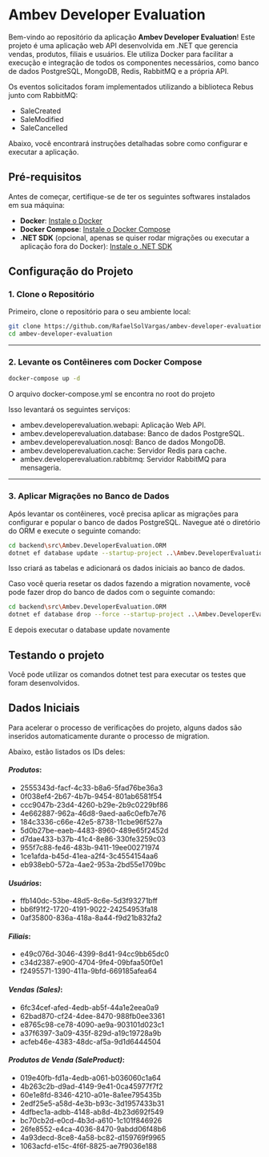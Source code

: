 # Ambev Developer Evaluation

Bem-vindo ao repositório da aplicação **Ambev Developer Evaluation**! Este projeto é uma aplicação web API desenvolvida em .NET que gerencia vendas, produtos, filiais e usuários. Ele utiliza Docker para facilitar a execução e integração de todos os componentes necessários, como banco de dados PostgreSQL, MongoDB, Redis, RabbitMQ e a própria API.

Os eventos solicitados foram implementados utilizando a biblioteca Rebus junto com RabbitMQ:
* SaleCreated
* SaleModified
* SaleCancelled


Abaixo, você encontrará instruções detalhadas sobre como configurar e executar a aplicação.

## Pré-requisitos

Antes de começar, certifique-se de ter os seguintes softwares instalados em sua máquina:

- **Docker**: [Instale o Docker](https://docs.docker.com/get-docker/)
- **Docker Compose**: [Instale o Docker Compose](https://docs.docker.com/compose/install/)
- **.NET SDK** (opcional, apenas se quiser rodar migrações ou executar a aplicação fora do Docker): [Instale o .NET SDK](https://dotnet.microsoft.com/download)

## Configuração do Projeto

### 1. Clone o Repositório

Primeiro, clone o repositório para o seu ambiente local:

```bash
git clone https://github.com/RafaelSolVargas/ambev-developer-evaluation.git
cd ambev-developer-evaluation
```
<hr>


### 2. Levante os Contêineres com Docker Compose

```bash
docker-compose up -d
```

O arquivo docker-compose.yml se encontra no root do projeto

Isso levantará os seguintes serviços:

- ambev.developerevaluation.webapi: Aplicação Web API.
- ambev.developerevaluation.database: Banco de dados PostgreSQL.
- ambev.developerevaluation.nosql: Banco de dados MongoDB.
- ambev.developerevaluation.cache: Servidor Redis para cache.
- ambev.developerevaluation.rabbitmq: Servidor RabbitMQ para mensageria.

<hr>

### 3. Aplicar Migrações no Banco de Dados

Após levantar os contêineres, você precisa aplicar as migrações para configurar e popular o banco de dados PostgreSQL. Navegue até o diretório do ORM e execute o seguinte comando:

```bash
cd backend\src\Ambev.DeveloperEvaluation.ORM
dotnet ef database update --startup-project ..\Ambev.DeveloperEvaluation.WebApi\Ambev.DeveloperEvaluation.WebApi.csproj
```

Isso criará as tabelas e adicionará os dados iniciais ao banco de dados.

Caso você queria resetar os dados fazendo a migration novamente, você pode fazer drop do banco de dados com o seguinte comando:
```bash
cd backend\src\Ambev.DeveloperEvaluation.ORM
dotnet ef database drop --force --startup-project ..\Ambev.DeveloperEvaluation.WebApi\Ambev.DeveloperEvaluation.WebApi.csproj
```
E depois executar o database update novamente

## Testando o projeto

Você pode utilizar os comandos dotnet test para executar os testes que foram desenvolvidos.

## Dados Iniciais

Para acelerar o processo de verificações do projeto, alguns dados são inseridos automaticamente durante o processo de migration.

Abaixo, estão listados os IDs deles:

#### *Produtos*:
- 2555343d-facf-4c33-b8a6-5fad76be36a3
- 0f038ef4-2b67-4b7b-9454-801ab6581f54
- ccc9047b-23d4-4260-b29e-2b9c0229bf86
- 4e662887-962a-46d8-9aed-aa6c0efb7e76
- 184c3336-c66e-42e5-8738-11cbe96f527a
- 5d0b27be-eaeb-4483-8960-489e65f2452d
- d7dae433-b37b-41c4-8e86-330fe3259c03
- 955f7c88-fe46-483b-9411-19ee00271974
- 1ce1afda-b45d-41ea-a2f4-3c4554154aa6
- eb938eb0-572a-4ae2-953a-2bd55e1709bc

#### *Usuários*:
- ffb140dc-53be-48d5-8c6e-5d3f93271bff
- bb6f91f2-1720-4191-9022-24254953fa18
- 0af35800-836a-418a-8a44-f9d21b832fa2

#### *Filiais*:
- e49c076d-3046-4399-8d41-94cc9bb65dc0
- c34d2387-e900-4704-9fe4-09bfaa50f0e1
- f2495571-1390-411a-9bfd-669185afea64

#### *Vendas (Sales)*:
- 6fc34cef-afed-4edb-ab5f-44a1e2eea0a9
- 62bad870-cf24-4dee-8470-988fb0ee3361
- e8765c98-ce78-4090-ae9a-903101d023c1
- a37f6397-3a09-435f-829d-a19c19728a9b
- acfeb46e-4383-48dc-af5a-9d1d6444504

#### *Produtos de Venda (SaleProduct)*:
- 019e40fb-fd1a-4edb-a061-b036060c1a64
- 4b263c2b-d9ad-4149-9e41-0ca45977f7f2
- 60e1e8fd-8346-4210-a01e-8a1ee795435b
- 2edf25e5-a58d-4e3b-b93c-3d1957433b31
- 4dfbec1a-adbb-4148-ab8d-4b23d692f549
- bc70cb2d-e0cd-4b3d-a610-1c101f846926
- 26fe8552-e4ca-4036-8470-9abdd06f48b6
- 4a93decd-8ce8-4a58-bc82-d159769f9965
- 1063acfd-e15c-4f6f-8825-ae7f9036e188

